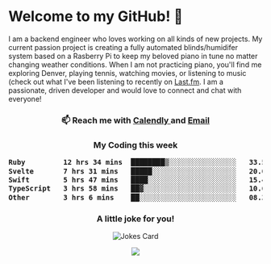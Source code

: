 <h1> Welcome to my GitHub! 👋 </h1>


  I am a backend engineer who loves working on all kinds of new projects. My current passion project is creating a fully automated blinds/humidifer system based on a Rasberry Pi to keep my beloved piano in tune no matter changing weather conditions. When I am not practicing piano, you'll find me exploring Denver, playing tennis, watching movies, or listening to music (check out what I've been listening to recently on [Last.fm](https://www.last.fm/user/mballa000). I am a passionate, driven developer and would love to connect and chat with everyone!

<h3 align = "center"> 📫 Reach me with <a href = "https://calendly.com/msbrandt00/30min"> Calendly </a> and <a href="mailto:msbrandt00@gmail.com">Email</a> 
 </h3>


 
<div align = "center"
[![Anurag's GitHub stats](https://github-readme-stats.vercel.app/api?username=mbrandt00)](https://github.com/anuraghazra/github-readme-stats)
          </div>
<h3 align="center">
  My Coding this week
<!--START_SECTION:waka-->

```txt
Ruby         12 hrs 34 mins  ████████▒░░░░░░░░░░░░░░░░   33.57 %
Svelte       7 hrs 31 mins   █████░░░░░░░░░░░░░░░░░░░░   20.09 %
Swift        5 hrs 47 mins   ████░░░░░░░░░░░░░░░░░░░░░   15.46 %
TypeScript   3 hrs 58 mins   ██▓░░░░░░░░░░░░░░░░░░░░░░   10.62 %
Other        3 hrs 6 mins    ██░░░░░░░░░░░░░░░░░░░░░░░   08.30 %
```

<!--END_SECTION:waka-->

### A little joke for you!

![Jokes Card](https://readme-jokes.vercel.app/api?hideBorder)

<a href="https://www.linkedin.com/in/mbrandt00/"><img src="https://img.shields.io/badge/linkedin-%230077B5.svg?&style=for-the-badge&logo=linkedin&logoColor=white" /></a>
